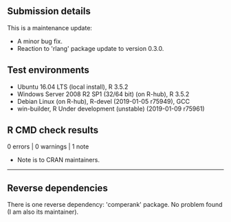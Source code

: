 ## Submission details

This is a maintenance update:
- A minor bug fix.
- Reaction to 'rlang' package update to version 0.3.0.

## Test environments
* Ubuntu 16.04 LTS (local install), R 3.5.2
* Windows Server 2008 R2 SP1 (32/64 bit) (on R-hub), R 3.5.2
* Debian Linux (on R-hub), R-devel (2019-01-05 r75949), GCC
* win-builder, R Under development (unstable) (2019-01-09 r75961)

## R CMD check results

0 errors | 0 warnings | 1 note

* Note is to CRAN maintainers.

---

## Reverse dependencies

There is one reverse dependency: 'comperank' package. No problem found (I am also its maintainer).
